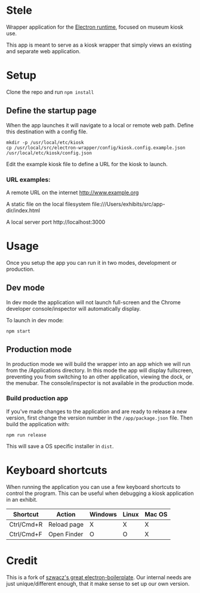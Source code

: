 # Stele

Wrapper application for the [Electron runtime](http://electron.atom.io), focused on museum kiosk use.

This app is meant to serve as a kiosk wrapper that simply views an existing and separate web application.

# Setup

Clone the repo and run `npm install`

## Define the startup page
When the app launches it will navigate to a local or remote web path. Define this destination with a config file.

    mkdir -p /usr/local/etc/kiosk
    cp /usr/local/src/electron-wrapper/config/kiosk.config.example.json /usr/local/etc/kiosk/config.json

Edit the example kiosk file to define a URL for the kiosk to launch.

### URL examples:

A remote URL on the internet
    http://www.example.org

A static file on the local filesystem
    file:///Users/exhibits/src/app-dir/index.html

A local server port
    http://localhost:3000

# Usage
Once you setup the app you can run it in two modes, development or production.

## Dev mode
In dev mode the application will not launch full-screen and the Chrome developer console/inspector will automatically display.

To launch in dev mode:

    npm start

## Production mode
In production mode we will build the wrapper into an app which we will run from the /Applications directory. In this mode the app will display fullscreen, preventing you from switching to an other application, viewing the dock, or the menubar. The console/inspector is not available in the production mode.

### Build production app
If you've made changes to the application and are ready to release a new version, first change the version number in the `/app/package.json` file. Then build the application with:

    npm run release

This will save a OS specific installer in `dist`.

# Keyboard shortcuts
When running the application you can use a few keyboard shortcuts to control the program. This can be useful
when debugging a kiosk application in an exhibit.

| Shortcut | Action | Windows | Linux | Mac OS |
| ------------- | ------------- | --- | --- | --- |
| Ctrl/Cmd+R  | Reload page  | X | X | X |
| Ctrl/Cmd+F  | Open Finder  | O | O | X |

# Credit
This is a fork of [szwacz's great electron-boilerplate](https://github.com/szwacz/electron-boilerplate). Our internal needs are just unique/different enough, that it make sense to set up our own version.
